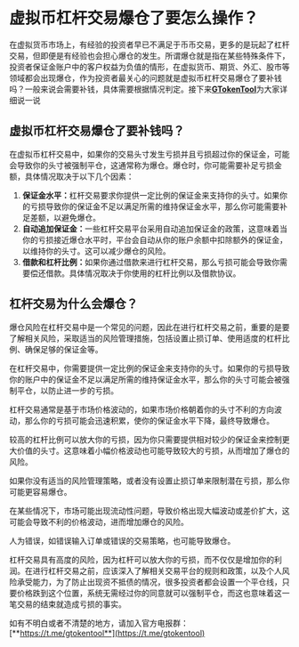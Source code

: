 # 虚拟币杠杆交易爆仓了要怎么操作？

在虚拟货币市场上，有经验的投资者早已不满足于币币交易，更多的是玩起了杠杆交易，但即便是有经验也会担心爆仓的发生。所谓爆仓就是指在某些特殊条件下，投资者保证金账户中的客户权益为负值的情形，在虚拟货币、期货、外汇、股市等领域都会出现爆仓，作为投资者最关心的问题就是虚拟币杠杆交易爆仓了要补钱吗？一般来说会需要补钱，具体需要根据情况判定。接下来[**GTokenTool**](https://www.gtokentool.com)为大家详细说一说

## 虚拟币杠杆交易爆仓了要补钱吗？

在虚拟币杠杆交易中，如果你的交易头寸发生亏损并且亏损超过你的保证金，可能会导致你的头寸被强制平仓，这通常称为爆仓。爆仓时，你可能需要补足亏损金额，具体情况取决于以下几个因素：

1. **保证金水平：**&#x6760;杆交易要求你提供一定比例的保证金来支持你的头寸。如果你的亏损导致你的保证金不足以满足所需的维持保证金水平，那么你可能需要补足差额，以避免爆仓。
2. **自动追加保证金：**&#x4E00;些杠杆交易平台采用自动追加保证金的政策，这意味着当你的亏损接近爆仓水平时，平台会自动从你的账户余额中扣除额外的保证金，以维持你的头寸。这可以减少爆仓的风险。
3. **借款和杠杆比例：**&#x5982;果你通过借款来进行杠杆交易，那么亏损可能会导致你需要偿还借款。具体情况取决于你使用的杠杆比例以及借款协议。

## 杠杆交易为什么会爆仓？

爆仓风险在杠杆交易中是一个常见的问题，因此在进行杠杆交易之前，重要的是要了解相关风险，采取适当的风险管理措施，包括设置止损订单、使用适度的杠杆比例、确保足够的保证金等。

在杠杆交易中，你需要提供一定比例的保证金来支持你的头寸。如果你的亏损导致你的账户中的保证金不足以满足所需的维持保证金水平，那么你的头寸可能会被强制平仓，以防止进一步的亏损。

杠杆交易通常是基于市场价格波动的，如果市场价格朝着你的头寸不利的方向波动，那么你的亏损可能会迅速积累，使你的保证金水平下降，最终导致爆仓。

较高的杠杆比例可以放大你的亏损，因为你只需要提供相对较少的保证金来控制更大价值的头寸。这意味着小幅价格波动也可能导致较大的亏损，从而增加了爆仓的风险。

如果你没有适当的风险管理策略，或者没有设置止损订单来限制潜在亏损，那么你可能更容易爆仓。

在某些情况下，市场可能出现流动性问题，导致价格出现大幅波动或差价扩大，这可能会导致不利的价格波动，进而增加爆仓的风险。

人为错误，如错误输入订单或错误的交易策略，也可能导致爆仓。

杠杆交易具有高度的风险，因为杠杆可以放大你的亏损，而不仅仅是增加你的利润。在进行杠杆交易之前，应该深入了解相关交易平台的规则和政策，以及个人风险承受能力，为了防止出现资不抵债的情况，很多投资者都会设置一个平仓线，只要价格跌到这个位置，系统无需经过你的同意就可以强制平仓，而这也意味着这一笔交易的结束就造成亏损的事实。

如有不明白或者不清楚的地方，请加入官方电报群：[**https://t.me/gtokentool**](https://t.me/gtokentool)
